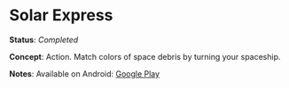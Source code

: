 # Solar Express

**Status**: _Completed_

**Concept**: Action. Match colors of space debris by turning your spaceship.

**Notes**: Available on Android: [Google Play](https://play.google.com/store/apps/details?id=com.MadebyMoonlight.SolarExpress)

